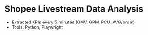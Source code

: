 # Shopee Livestream Data Analysis

- Extracted KPIs every 5 minutes (GMV, GPM, PCU ,AVG/order) 
- Tools: Python, Playwright

